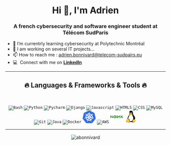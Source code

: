 <h1 align="center">Hi 👋, I'm Adrien</h1>
<h3 align="center">A french cybersecurity and software engineer student at Télécom SudParis</h3>


- 🌱 I’m currentrly learning cybersecurity at Polytechnic Montréal
- 🔭 I am working on several IT projects...
- 📫 How to reach me : adrien.bonnivard@telecom-sudpairs.eu
-  :computer: &nbsp;Connect with me on **[LinkedIn]**


<hr>
<h2 align="center">🔥 Languages & Frameworks & Tools 🔥</h2>
<br>
<p align="center">
  <code><img title="Bash" height="40" src="https://github.com/yurijserrano/Github-Profile-Readme-Logos/blob/master/programming%20languages/bash.svg"></code>
  <code><img title="Python" height="40" src="https://raw.githubusercontent.com/yurijserrano/Github-Profile-Readme-Logos/f994c418a134b58c4aec11152f6a4a33fa89da26/programming%20languages/python.svg"></code>
   <code><img title="Pycharm" height="40" src="https://raw.githubusercontent.com/yurijserrano/Github-Profile-Readme-Logos/f994c418a134b58c4aec11152f6a4a33fa89da26/ides/pycharm.svg"></code>
  <code><img title="Django" height="40" src="https://github.com/yurijserrano/Github-Profile-Readme-Logos/blob/master/frameworks/django.svg"></code>
  <code><img title="Javascript" height="40" src="https://raw.githubusercontent.com/yurijserrano/Github-Profile-Readme-Logos/f994c418a134b58c4aec11152f6a4a33fa89da26/programming%20languages/javascript.svg"></code>
  <code><img title="HTML5" height="40" src="https://github.com/yurijserrano/Github-Profile-Readme-Logos/blob/master/others/html.svg"></code>
  <code><img title="CSS" height="40" src="https://github.com/yurijserrano/Github-Profile-Readme-Logos/blob/master/others/css.svg"></code>
  <code><img title="MySQL" height="40" src="https://github.com/yurijserrano/Github-Profile-Readme-Logos/blob/master/databases/mysql.svg"></code>
  <code><img title="Git" height="40" src="https://raw.githubusercontent.com/yurijserrano/Github-Profile-Readme-Logos/f994c418a134b58c4aec11152f6a4a33fa89da26/others/git.svg"></code>
  <code><img title="Java" height="40" src="https://github.com/yurijserrano/Github-Profile-Readme-Logos/blob/master/programming%20languages/java.svg"></code>
  <code><img title="Docker" height="40" src="https://github.com/yurijserrano/Github-Profile-Readme-Logos/blob/master/cloud/docker.svg"></code>
  <code><img title="Kubernetes" height="40" src="https://github.com/kubernetes/kubernetes/blob/master/logo/logo.svg"></code>
  <code><img title="AWS" height="40" src="https://github.com/yurijserrano/Github-Profile-Readme-Logos/blob/master/cloud/amazon.svg"></code>
  <code><img title="Nginx" height="40" src="https://raw.githubusercontent.com/devicons/devicon/master/icons/nginx/nginx-original.svg"></code>
  <code><img title="Linux" height="40" src="https://raw.githubusercontent.com/devicons/devicon/master/icons/linux/linux-original.svg"></code>
</p>
<hr>



<p align="center">
  <img align="center" src="https://github-readme-stats.vercel.app/api/top-langs?username=abonnivard&show_icons=true&locale=en&layout=compact" alt="abonnivard" /></p>

[linkedin]: https://www.linkedin.com/in/adrien-bonnivard/ "Linkedin"
